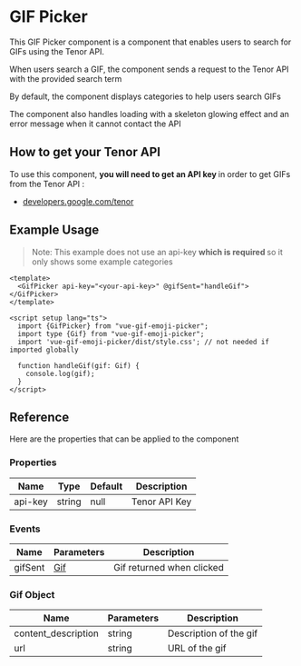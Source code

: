 <script setup>
import Basic from './demo/GifPicker/Basic.vue';
</script>

# GIF Picker

This GIF Picker component is a component that enables users to search for GIFs using the Tenor API.

When users search a GIF, the component sends a request to the Tenor API with the provided search term

By default, the component displays categories to help users search GIFs

The component also handles loading with a skeleton glowing effect and an error message when it cannot contact the API

## How to get your Tenor API

To use this component, <strong> you will need to get an API key </strong> in order to get GIFs from the Tenor API :

- [developers.google.com/tenor](https://developers.google.com/tenor/guides/quickstart#setup)

## Example Usage

> Note: This example does not use an api-key <strong> which is required </strong>so it only shows some example
> categories

<DemoContainer>
<Basic/>
</DemoContainer>

```vue
<template>
  <GifPicker api-key="<your-api-key>" @gifSent="handleGif"></GifPicker>
</template>

<script setup lang="ts">
  import {GifPicker} from "vue-gif-emoji-picker";
  import type {Gif} from "vue-gif-emoji-picker";
  import 'vue-gif-emoji-picker/dist/style.css'; // not needed if imported globally

  function handleGif(gif: Gif) {
    console.log(gif);
  }
</script>
```

## Reference

Here are the properties that can be applied to the component

### Properties

| Name    | Type   | Default | Description   |
|---------|--------|---------|---------------|
| api-key | string | null    | Tenor API Key |

### Events

| Name    | Parameters         | Description               |
|---------|--------------------|---------------------------|
| gifSent | [Gif](#gif-object) | Gif returned when clicked |

### Gif Object

| Name                | Parameters | Description            |
|---------------------|------------|------------------------|
| content_description | string     | Description of the gif |
| url                 | string     | URL of the gif         |

